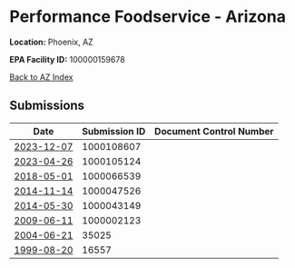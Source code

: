 # Performance Foodservice - Arizona

**Location:** Phoenix, AZ

**EPA Facility ID:** 100000159678

[Back to AZ Index](../../index.md)

## Submissions

| Date | Submission ID | Document Control Number |
|------|--------------|-------------------------|
| [2023-12-07](submissions/1000108607.md) | 1000108607 |  |
| [2023-04-26](submissions/1000105124.md) | 1000105124 |  |
| [2018-05-01](submissions/1000066539.md) | 1000066539 |  |
| [2014-11-14](submissions/1000047526.md) | 1000047526 |  |
| [2014-05-30](submissions/1000043149.md) | 1000043149 |  |
| [2009-06-11](submissions/1000002123.md) | 1000002123 |  |
| [2004-06-21](submissions/35025.md) | 35025 |  |
| [1999-08-20](submissions/16557.md) | 16557 |  |
